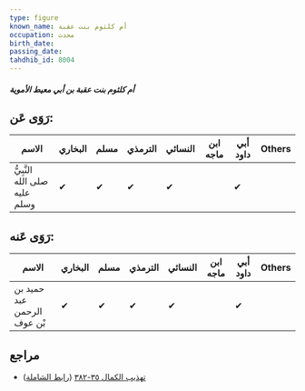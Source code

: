 ```yaml
---
type: figure
known_name: أم كلثوم بنت عقبة
occupation: محدث
birth_date:
passing_date:
tahdhib_id: 8004
---
```

##### أم كلثوم بنت عقبة بن أبي معيط الأموية

## رَوَى عَن:
| الاسم                         | البخاري | مسلم | الترمذي | النسائي | ابن ماجه | أبي داود | Others |
| ----------------------------- | ------- | ---- | ------- | ------- | -------- | -------- | ------ |
| النَّبِيُّ صلى الله عليه وسلم | ✔       | ✔    | ✔       | ✔       |          | ✔        |        |
## رَوَى عَنه:
| الاسم                      | البخاري | مسلم | الترمذي | النسائي | ابن ماجه | أبي داود | Others |
| -------------------------- | ------- | ---- | ------- | ------- | -------- | -------- | ------ |
| حميد بن عبد الرحمن بْن عوف | ✔       | ✔    | ✔       | ✔       |          | ✔        |        |
## مراجع
- [تهذيب الكمال ٣٥-٣٨٢](obsidian://open?vault=Tahdhib-al-Kamal&file=Figures/٨٠٠٤-أم%20كلثوم%20بنت%20عقبة%20بن%20أبي%20معيط%20الأموية) ([رابط الشاملة](https://shamela.ws/book/3722/18981))